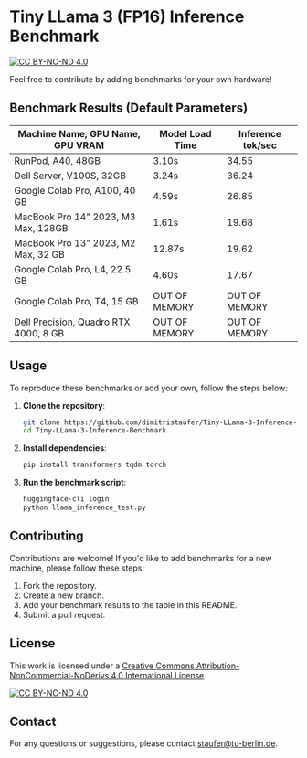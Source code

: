 # Tiny LLama 3 (FP16) Inference Benchmark
[![CC BY-NC-ND 4.0][cc-by-nc-nd-shield]][cc-by-nc-nd]

Feel free to contribute by adding benchmarks for your own hardware!

## Benchmark Results (Default Parameters)

| Machine Name, GPU Name, GPU VRAM                         | Model Load Time | Inference tok/sec |
|------------------------------------|-----------------|-------------------|
| RunPod, A40, 48GB             | 3.10s           | 34.55             |
| Dell Server, V100S, 32GB      | 3.24s           | 36.24             |
| Google Colab Pro, A100, 40 GB | 4.59s           | 26.85             |
| MacBook Pro 14" 2023, M3 Max, 128GB | 1.61s     | 19.68             |
| MacBook Pro 13" 2023, M2 Max, 32 GB | 12.87s    | 19.62             |
| Google Colab Pro, L4, 22.5 GB | 4.60s           | 17.67             |
| Google Colab Pro, T4, 15 GB | OUT OF MEMORY           | OUT OF MEMORY |
| Dell Precision, Quadro RTX 4000, 8 GB | OUT OF MEMORY | OUT OF MEMORY |


## Usage

To reproduce these benchmarks or add your own, follow the steps below:

1. **Clone the repository**:
    ```bash
    git clone https://github.com/dimitristaufer/Tiny-LLama-3-Inference-Benchmark.git
    cd Tiny-LLama-3-Inference-Benchmark
    ```

2. **Install dependencies**:
    ```bash
    pip install transformers tqdm torch
    ```

3. **Run the benchmark script**:
    ```bash
    huggingface-cli login
    python llama_inference_test.py
    ```

## Contributing

Contributions are welcome! If you'd like to add benchmarks for a new machine, please follow these steps:

1. Fork the repository.
2. Create a new branch.
3. Add your benchmark results to the table in this README.
4. Submit a pull request.

## License

This work is licensed under a
[Creative Commons Attribution-NonCommercial-NoDerivs 4.0 International License][cc-by-nc-nd].

[![CC BY-NC-ND 4.0][cc-by-nc-nd-image]][cc-by-nc-nd]

[cc-by-nc-nd]: https://creativecommons.org/licenses/by-nc-nd/4.0/
[cc-by-nc-nd-image]: https://licensebuttons.net/l/by-nc-nd/4.0/88x31.png
[cc-by-nc-nd-shield]: https://img.shields.io/badge/License-CC%20BY--NC--ND%204.0-lightgrey.svg

## Contact

For any questions or suggestions, please contact [staufer@tu-berlin.de](mailto:staufer@tu-berlin.de).


